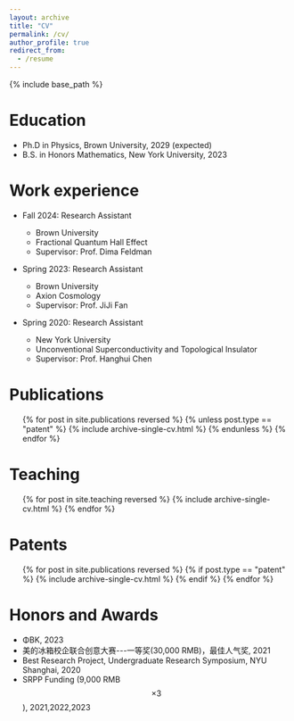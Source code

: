 ```yaml
---
layout: archive
title: "CV"
permalink: /cv/
author_profile: true
redirect_from:
  - /resume
---
```


{% include base_path %}

Education
======
* Ph.D in Physics, Brown University, 2029 (expected)
* B.S. in Honors Mathematics, New York University, 2023

Work experience
======
* Fall 2024: Research Assistant
  * Brown University
  * Fractional Quantum Hall Effect
  * Supervisor: Prof. Dima Feldman

* Spring 2023: Research Assistant
  * Brown University
  * Axion Cosmology
  * Supervisor: Prof. JiJi Fan

* Spring 2020: Research Assistant
  * New York University
  * Unconventional Superconductivity and Topological Insulator
  * Supervisor: Prof. Hanghui Chen

Publications
======
  <ul>{% for post in site.publications reversed %}
    {% unless post.type == "patent" %}
      {% include archive-single-cv.html %}
    {% endunless %}
  {% endfor %}</ul>
  
Teaching
======
  <ul>{% for post in site.teaching reversed %}
    {% include archive-single-cv.html %}
  {% endfor %}</ul>

Patents
======
<ul>{% for post in site.publications reversed %}
  {% if post.type == "patent" %}
    {% include archive-single-cv.html %}
  {% endif %}
{% endfor %}</ul>

Honors and Awards
======
  * ΦΒΚ, 2023
  * 美的冰箱校企联合创意大赛---一等奖(30,000 RMB)，最佳人气奖, 2021
  * Best Research Project, Undergraduate Research Symposium, NYU Shanghai, 2020
  * SRPP Funding (9,000 RMB $$\times 3$$), 2021,2022,2023

  


